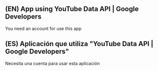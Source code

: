 ## (EN) App using YouTube Data API | Google Developers
You need an account for use this app

## (ES) Aplicación que utiliza "YouTube Data API | Google Developers"
Necesita una cuenta para usar esta aplicación

